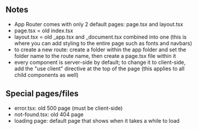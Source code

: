 ## Notes
* App Router comes with only 2 default pages: page.tsx and layout.tsx
* page.tsx = old index.tsx
* layout.tsx = old _app.tsx and _document.tsx combined into one (this is where you can add styling to the entire page such as fonts and navbars)
* to create a new route: create a folder within the app folder and set the folder name to the route name, then create a page.tsx file within it
* every component is server-side by default; to change it to client-side, add the "use client" directive at the top of the page (this applies to all child components as well)

## Special pages/files
* error.tsx: old 500 page (must be client-side)
* not-found.tsx: old 404 page
* loading page: default page that shows when it takes a while to load